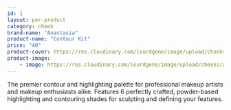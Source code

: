 ```yaml
---
id: 1
layout: per-product
category: cheek
brand-name: "Anastasia"
product-name: "Contour Kit"
price: "40"
product-cover: https://res.cloudinary.com/lourdgene/image/upload/cheeks/anastasia-contour/light-to-medium550x550.jpg
product-image:
    - image: https://res.cloudinary.com/lourdgene/image/upload/cheeks/anastasia-contour/light-to-medium550x550.jpg
---
```

The premier contour and highlighting palette for professional makeup artists and makeup enthusiasts alike. Features 6 perfectly crafted, powder-based highlighting and contouring shades for sculpting and defining your features.